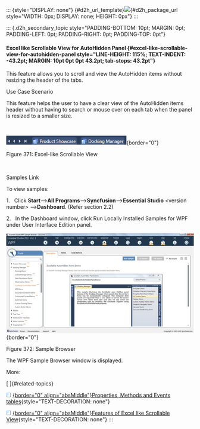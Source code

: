 ::: {style="DISPLAY: none"}
[](ms-xhelp:///?Id=d2h_url_template){#d2h_url_template}![](!package_url!){#d2h_package_url style="WIDTH: 0px; DISPLAY: none; HEIGHT: 0px"}
:::

::: {.d2h_secondary_topic style="PADDING-BOTTOM: 10pt; MARGIN: 0pt; PADDING-LEFT: 0pt; PADDING-RIGHT: 0pt; PADDING-TOP: 0pt"}
#### Excel like Scrollable View for AutoHidden Panel {#excel-like-scrollable-view-for-autohidden-panel style="LINE-HEIGHT: 115%; TEXT-INDENT: -43.2pt; MARGIN: 10pt 0pt 0pt 43.2pt; tab-stops: 43.2pt"}

This feature allows you to scroll and view the AutoHidden items without resizing the header of the tabs.

Use Case Scenario

This feature helps the user to have a clear view of the AutoHidden items header without having to search or mouse over on each tab when the panel is resized to a smaller size.

 

![Description: C:\\Users\\riaj\\Desktop\\ScrollableAutoHiddenPanel.png](ImagesExt/image30_350.png){border="0"}

Figure 371: Excel-like Scrollable View

 

Samples Link

To view samples:

1.   Click **Start**\--\>**All Programs**\--\>**Syncfusion**\--\>**Essential Studio** \<version number\> \--\>**Dashboard**. (Refer section 2.2)

2.   In the Dashboard window, click Run Locally Installed Samples for WPF under User Interface Edition panel.

![Description: C:\\Users\\riaj\\Desktop\\ScrollableAutoHiddenPanelLocation.png](ImagesExt/image30_351.jpg){border="0"}

Figure 372: Sample Browser

The WPF Sample Browser window is displayed.

More:

[ ]{#related-topics}

[![](button.gif){border="0" align="absMiddle"}Properties, Methods and Events tables](ms-xhelp:///?Id=9868d31e-01ea-4c55-ad65-d2059eb6ec8c){style="TEXT-DECORATION: none"}

[![](button.gif){border="0" align="absMiddle"}Features of Excel like Scrollable View](ms-xhelp:///?Id=b9cb378c-6750-4d42-b957-96b833fd47ef){style="TEXT-DECORATION: none"}
:::
